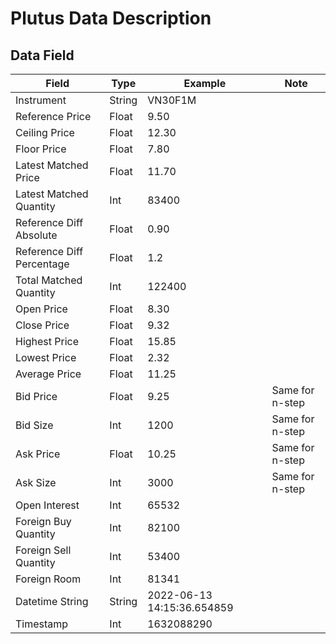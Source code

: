 # Plutus Data Description
## Data Field
| **Field**                      | **Type** |        **Example**         |    **Note**     |
|--------------------------------|----------|----------------------------|-----------------|
| Instrument                     | String   | VN30F1M                    |                 |
| Reference Price                | Float    | 9.50                       |                 |
| Ceiling Price                  | Float    | 12.30                      |                 |
| Floor Price                    | Float    | 7.80                       |                 |
| Latest Matched Price           | Float    | 11.70                      |                 |
| Latest Matched Quantity        | Int      | 83400                      |                 |
| Reference Diff Absolute        | Float    | 0.90                       |                 |
| Reference Diff Percentage      | Float    | 1.2                        |                 |
| Total Matched Quantity         | Int      | 122400                     |                 |
| Open Price                     | Float    | 8.30                       |                 |
| Close Price                    | Float    | 9.32                       |                 |
| Highest Price                  | Float    | 15.85                      |                 |
| Lowest Price                   | Float    | 2.32                       |                 |
| Average Price                  | Float    | 11.25                      |                 |
| Bid Price                      | Float    | 9.25                       | Same for n-step |
| Bid Size                       | Int      | 1200                       | Same for n-step |
| Ask Price                      | Float    | 10.25                      | Same for n-step |
| Ask Size                       | Int      | 3000                       | Same for n-step |
| Open Interest                  | Int      | 65532                      |                 |
| Foreign Buy Quantity           | Int      | 82100                      |                 |
| Foreign Sell Quantity          | Int      | 53400                      |                 |
| Foreign Room                   | Int      | 81341                      |                 |
| Datetime String                | String   | 2022-06-13 14:15:36.654859 |                 |
| Timestamp                      | Int      | 1632088290                 |                 |